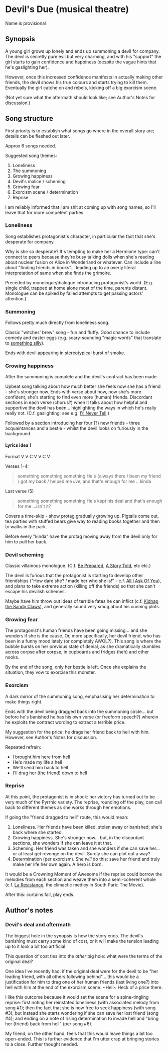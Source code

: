 # Devil's Due (musical theatre)

Name is provisional

## Synopsis

A young girl grows up lonely and ends up summoning a devil for company.  The devil is secretly pure evil but very charming, and with his "support" the girl starts to gain confidence and happiness (despite the vague hints that he's gaslighting her).

However, once this increased confidence manifests in actually making other friends, the devil shows his true colours and starts trying to kill them.  Eventually the girl catche on and rebels, kicking off a big exorcism scene.

(Not yet sure what the aftermath should look like; see Author's Notes for discussion.)

## Song structure

First priority is to establish what songs go where in the overall story arc; details can be fleshed out later.

Approx 6 songs needed.

Suggested song themes:

1. Loneliness
1. The summoning
1. Growing happiness
1. Devil's malice / scheming
1. Growing fear
1. Exorcism scene / determination
1. Reprise

I am reliably informed that I am shit at coming up with song names, so I'll leave that for more competent parties.

### Loneliness

Song establishes protagonist's character, in particular the fact that she's desperate for company.

Why is she so desperate?  It's tempting to make her a Hermione type: can't connect to peers because they're busy talking dolls when she's reading about nuclear fusion or Alice in Wonderland or whatever.  Can include a line about "finding friends in books"... leading up to an overly literal interpretation of same when she finds the grimoire.

Preceded by monologue/dialogue introducing protagonist's world.  (E.g. single child, trapped at home alone most of the time, parents distant.  Monologue can be spiked by failed attempts to get passing actors' attention.)

### Summoning

Follows pretty much directly from loneliness song.

Classic "witches' brew" song - fun and fluffy.  Good chance to include comedy and easter eggs (e.g. scary-sounding "magic words" that translate to [something silly](https://www.last.fm/music/Tool/_/Die+Eier+von+Satan/+wiki)).

Ends with devil appearing in stereotypical burst of smoke.

### Growing happiness

After the summoning is complete and the devil's contract has been made.

Upbeat song talking about how much better she feels now she has a friend - she's stronger now.  Ends with verse about how, now she's more confident, she's starting to find even more (human) friends.  Discordant sections in each verse (chorus?) when it talks about how helpful and supportive the devil has been... highlighting the ways in which he's really really not.  (C.f. gaslighting; see e.g. [I'll Never Tell](https://www.youtube.com/watch?v=j2rheMw1X4Y).)

Followed by a section introducing her four (?) new friends - three acquaintances and a bestie - whilst the devil looks on furiously in the background.

#### Lyrics idea 1

Format V V C V V C V

Verses 1-4:
> something something something
> He's {always there / been my friend / got my back / helped me _live_, and that's enough for me
> ...kinda

Last verse (5)
> something something something
> He's kept his deal  and that's enough for me
> ...isn't it?

Covers a time-skip - show protag gradually growing up. Pigtails come out, tea parties with stuffed bears give way to reading books together and then to walks in the park.

Before every "kinda" have the protag moving away from the devil only for him to pull her back.

### Devil scheming

Classic villainous monologue.  (C.f. [Be Prepared](https://www.youtube.com/watch?v=zPUe7O3ODHQ), [A Story Told](https://www.youtube.com/watch?v=6_0eoWZO1OQ), etc etc.)

The devil is furious that the protagonist is starting to develop other friendships ("How dare she? *I* made her who she is!" - c.f. [All I Ask Of You](http://www.songlyrics.com/phantom-of-the-opera/all-i-ask-of-you-reprise-lyrics/)), and plans to take extreme action (killing off the friends) so that she can't escape his devilish schemes.

Maybe have him throw out ideas of terrible fates he can inflict (c.f. [Kidnap the Sandy Claws](https://www.youtube.com/watch?v=Ry7PcYtKPhA)), and generally sound very smug about his cunning plots.

### Growing fear

The protagonist's human friends have been going missing... and she wonders if she is the cause.  Or, more specifically, her devil friend, who has been in a funny mood lately (or completely AWOL?).  This song is where the bubble bursts on her previous state of denial, as she dramatically stumbles across corpse after corpse, in cupboards and fridges (heh) and other nooks.

By the end of the song, only her bestie is left.  Once she explains the situation, they vow to exorcise this monster.

### Exorcism

A dark mirror of the summoning song, emphasising her determination to make things right.

Ends with the devil being dragged back into the summoning circle... but before he's banished he has his own verse (or freeform speech?) wherein he exploits the contract wording to extract a terrible price.

My suggestion for the price: he drags her friend back to hell with him.  However, see Author's Notes for discussion.

Repeated refrain:

- I brought him here from hell
- He's made my life a hell
- We'll send him back to hell
- I'll drag her (the friend) down to hell

### Reprise

At this point, the protagonist is in shock: her victory has turned out to be very much of the Pyrrhic variety.  The reprise, rounding off the play, can call back to different themes as she works through her emotions.

If going the "friend dragged to hell" route, this would mean:

1. Loneliness.  Her friends have been killed, stolen away or banished; she's back where she started.
1. Growing happiness.  She's stronger now... but, in the discordant sections, she wonders if she can leave it at that.
1. Scheming.  Her friend was taken and she wonders if she can save her... or at least get revenge on the devil.  Surely she can plot out a way?
1. Determination (per exorcism).  She *will* do this: save her friend and truly make her life her own again.  A hero is born.

It would be a Crowning Moment of Awesome if the reprise could borrow the melodies from each section and weave them into a semi-coherent whole (c.f. [La Resistance](https://www.youtube.com/watch?v=LonKGuS9uuQ), the climactic medley in South Park: The Movie).

After this: curtains fall, play ends.

## Author's notes

### Devil's deal and aftermath

The biggest hole in the synopsis is how the story ends.  The devil's banishing must carry some kind of cost, or it will make the tension leading up to it look a bit too artificial.

This question of cost ties into the *other* big hole: what were the terms of the original deal?

One idea I've recently had: if the original deal were for the devil to be "her leading friend, with all others following behind"... this would be a justification for him to drag one of her human friends (last living one?) into hell with him at the end of the exorcism scene.  ~Hell~ Heck of a price there.

I like this outcome because it would set the scene for a spine-tingling reprise: first noting her reinstated loneliness (with associated melody from song #1); then the fact that she is now free to seek happiness (with song #3); but instead she starts wondering if she can save her lost friend (song #4); and ending on a note of rising determination to invade hell and "bring her (friend) back from hell" (per song #6).

My friend, on the other hand, feels that this would leave things a bit too open-ended.  This is further evidence that I'm utter crap at bringing stories to a close.  Further thought needed.


